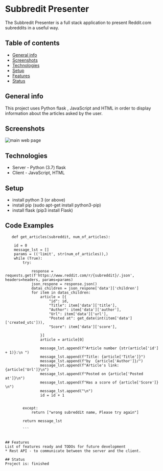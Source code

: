 # Subbredit Presenter
The Subbredit Presenter is a full stack application to present Reddit.com subreddits in a useful way.


## Table of contents
* [General info](#general-info)
* [Screenshots](#screenshots)
* [Technologies](#technologies)
* [Setup](#setup)
* [Features](#features)
* [Status](#status)


## General info
This project uses Python flask , JavaScript and HTML in order to display information about the articles asked by the user.

## Screenshots
![main web page](https://github.com/yarink3/subbredit-presenter/blob/main/Screenshot.png)

## Technologies
* Server - Python (3.7) flask
* Client - JavaScript, HTML

## Setup
* install python 3 (or above)
* install pip (sudo apt-get install python3-pip)
* install flask (pip3 install Flask)


## Code Examples

```
   def get_articles(subreddit, num_of_articles):
    
    id = 0
    message_lst = []
    params = (('limit', str(num_of_articles)),)
    while (True):
        try:

            response = requests.get(f'https://www.reddit.com/r/{subreddit}/.json', headers=headers, params=params)
            json_respone = response.json()
            datas_children = json_respone['data']['children']
            for item in datas_children:
                article = [{
                    "id": id,
                    "Title": item['data']['title'],
                    "Author": item['data']['author'],
                    "Url": item['data']['url'],
                    "Posted at": get_date(int(item['data']['created_utc'])),
                    "Score": item['data']['score'],

                }]
                article = article[0]

                message_lst.append(f"Article number {str(article['id'] + 1)}:\n ")
                message_lst.append(f"Title: {article['Title']}")
                message_lst.append(f"by  {article['Author']}/")
                message_lst.append(f"Article's link: {article['Url']}\n")
                message_lst.append(f"Posted on {article['Posted at']}\n")
                message_lst.append(f"Has a score of {article['Score']} \n")
                message_lst.append("\n")
                id = id + 1


        except:
            return ["wrong subreddit name, Please try again"]

        return message_lst

        ```


## Features
List of features ready and TODOs for future development
* Rest API - to communicate between the server and the client.

## Status
Project is: finished

